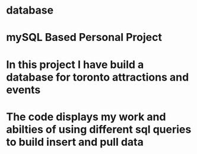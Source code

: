 # database
# mySQL Based Personal Project 
# In this project I have build a database for toronto attractions and events 
# The code displays my work and abilties of using different sql queries to build insert and pull data
